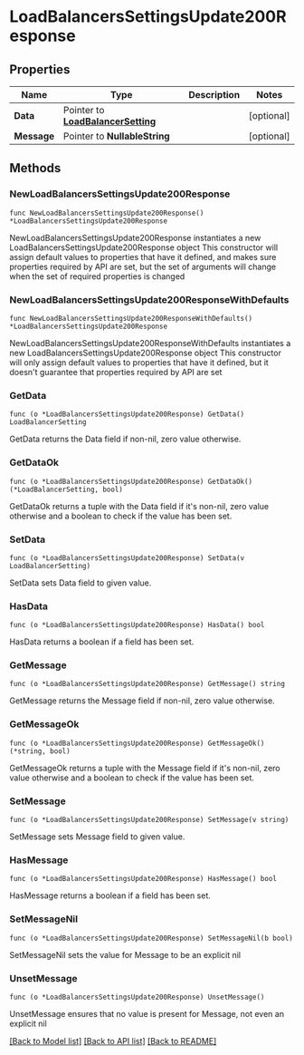# LoadBalancersSettingsUpdate200Response

## Properties

Name | Type | Description | Notes
------------ | ------------- | ------------- | -------------
**Data** | Pointer to [**LoadBalancerSetting**](LoadBalancerSetting.md) |  | [optional] 
**Message** | Pointer to **NullableString** |  | [optional] 

## Methods

### NewLoadBalancersSettingsUpdate200Response

`func NewLoadBalancersSettingsUpdate200Response() *LoadBalancersSettingsUpdate200Response`

NewLoadBalancersSettingsUpdate200Response instantiates a new LoadBalancersSettingsUpdate200Response object
This constructor will assign default values to properties that have it defined,
and makes sure properties required by API are set, but the set of arguments
will change when the set of required properties is changed

### NewLoadBalancersSettingsUpdate200ResponseWithDefaults

`func NewLoadBalancersSettingsUpdate200ResponseWithDefaults() *LoadBalancersSettingsUpdate200Response`

NewLoadBalancersSettingsUpdate200ResponseWithDefaults instantiates a new LoadBalancersSettingsUpdate200Response object
This constructor will only assign default values to properties that have it defined,
but it doesn't guarantee that properties required by API are set

### GetData

`func (o *LoadBalancersSettingsUpdate200Response) GetData() LoadBalancerSetting`

GetData returns the Data field if non-nil, zero value otherwise.

### GetDataOk

`func (o *LoadBalancersSettingsUpdate200Response) GetDataOk() (*LoadBalancerSetting, bool)`

GetDataOk returns a tuple with the Data field if it's non-nil, zero value otherwise
and a boolean to check if the value has been set.

### SetData

`func (o *LoadBalancersSettingsUpdate200Response) SetData(v LoadBalancerSetting)`

SetData sets Data field to given value.

### HasData

`func (o *LoadBalancersSettingsUpdate200Response) HasData() bool`

HasData returns a boolean if a field has been set.

### GetMessage

`func (o *LoadBalancersSettingsUpdate200Response) GetMessage() string`

GetMessage returns the Message field if non-nil, zero value otherwise.

### GetMessageOk

`func (o *LoadBalancersSettingsUpdate200Response) GetMessageOk() (*string, bool)`

GetMessageOk returns a tuple with the Message field if it's non-nil, zero value otherwise
and a boolean to check if the value has been set.

### SetMessage

`func (o *LoadBalancersSettingsUpdate200Response) SetMessage(v string)`

SetMessage sets Message field to given value.

### HasMessage

`func (o *LoadBalancersSettingsUpdate200Response) HasMessage() bool`

HasMessage returns a boolean if a field has been set.

### SetMessageNil

`func (o *LoadBalancersSettingsUpdate200Response) SetMessageNil(b bool)`

 SetMessageNil sets the value for Message to be an explicit nil

### UnsetMessage
`func (o *LoadBalancersSettingsUpdate200Response) UnsetMessage()`

UnsetMessage ensures that no value is present for Message, not even an explicit nil

[[Back to Model list]](../README.md#documentation-for-models) [[Back to API list]](../README.md#documentation-for-api-endpoints) [[Back to README]](../README.md)


